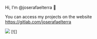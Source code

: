 Hi, I’m @joserafaelterra 👋

You can access my projects on the website https://gitlab.com/joserafaelterra

[![](https://img.shields.io/badge/LinkedIn-0077B5?style=for-the-badge&logo=linkedin&logoColor=white)](https://www.linkedin.com/in/joserafaelterra) [![]

